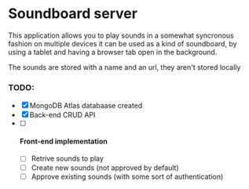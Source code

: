 # Soundboard server

This application allows you to play sounds in a somewhat syncronous fashion on multiple devices it can be used as a kind of soundboard, by using a tablet and having a browser tab open in the background.

The sounds are stored with a name and an url, they aren't stored locally

### TODO:

- [x] MongoDB Atlas databaase created
- [x] Back-end CRUD API
- [ ] #### Front-end implementation
  - [ ] Retrive sounds to play
  - [ ] Create new sounds (not approved by default)
  - [ ] Approve existing sounds (with some sort of authentication)
